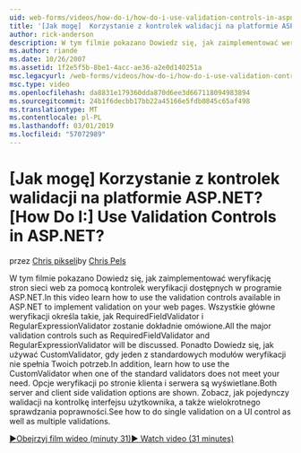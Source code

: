```yaml
---
uid: web-forms/videos/how-do-i/how-do-i-use-validation-controls-in-aspnet
title: '[Jak mogę]  Korzystanie z kontrolek walidacji na platformie ASP.NET? | Microsoft Docs'
author: rick-anderson
description: W tym filmie pokazano Dowiedz się, jak zaimplementować weryfikację stron sieci web za pomocą kontrolek weryfikacji dostępnych w programie ASP.NET. Wszystkie główne weryfikacji kontroluje takich...
ms.author: riande
ms.date: 10/26/2007
ms.assetid: 1f2e5f5b-8be1-4acc-ae36-a2e0d140251a
msc.legacyurl: /web-forms/videos/how-do-i/how-do-i-use-validation-controls-in-aspnet
msc.type: video
ms.openlocfilehash: da8831e179360dda870d6ee3d667118094983894
ms.sourcegitcommit: 24b1f6decbb17bb22a45166e5fdb0845c65af498
ms.translationtype: MT
ms.contentlocale: pl-PL
ms.lasthandoff: 03/01/2019
ms.locfileid: "57072989"
---
```

<a name="how-do-i--use-validation-controls-in-aspnet"></a><span data-ttu-id="33374-105">[Jak mogę]  Korzystanie z kontrolek walidacji na platformie ASP.NET?</span><span class="sxs-lookup"><span data-stu-id="33374-105">[How Do I:]  Use Validation Controls in ASP.NET?</span></span>
====================
<span data-ttu-id="33374-106">przez [Chris pikseli](https://twitter.com/chrispels)</span><span class="sxs-lookup"><span data-stu-id="33374-106">by [Chris Pels](https://twitter.com/chrispels)</span></span>

<span data-ttu-id="33374-107">W tym filmie pokazano Dowiedz się, jak zaimplementować weryfikację stron sieci web za pomocą kontrolek weryfikacji dostępnych w programie ASP.NET.</span><span class="sxs-lookup"><span data-stu-id="33374-107">In this video learn how to use the validation controls available in ASP.NET to implement validation on your web pages.</span></span> <span data-ttu-id="33374-108">Wszystkie główne weryfikacji określa takie, jak RequiredFieldValidator i RegularExpressionValidator zostanie dokładnie omówione.</span><span class="sxs-lookup"><span data-stu-id="33374-108">All the major validation controls such as RequiredFieldValidator and RegularExpressionValidator will be discussed.</span></span> <span data-ttu-id="33374-109">Ponadto Dowiedz się, jak używać CustomValidator, gdy jeden z standardowych modułów weryfikacji nie spełnia Twoich potrzeb.</span><span class="sxs-lookup"><span data-stu-id="33374-109">In addition, learn how to use the CustomValidator when one of the standard validators does not meet your need.</span></span> <span data-ttu-id="33374-110">Opcje weryfikacji po stronie klienta i serwera są wyświetlane.</span><span class="sxs-lookup"><span data-stu-id="33374-110">Both server and client side validation options are shown.</span></span> <span data-ttu-id="33374-111">Zobacz, jak pojedynczy walidacji na kontrolkę interfejsu użytkownika, a także wielokrotnego sprawdzania poprawności.</span><span class="sxs-lookup"><span data-stu-id="33374-111">See how to do single validation on a UI control as well as multiple validations.</span></span>

[<span data-ttu-id="33374-112">&#9654;Obejrzyj film wideo (minuty 31)</span><span class="sxs-lookup"><span data-stu-id="33374-112">&#9654; Watch video (31 minutes)</span></span>](https://channel9.msdn.com/Blogs/ASP-NET-Site-Videos/how-do-i-use-validation-controls-in-aspnet)
